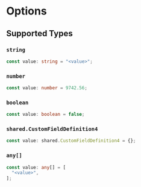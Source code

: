 # Options


## Supported Types

### `string`

```typescript
const value: string = "<value>";
```

### `number`

```typescript
const value: number = 9742.56;
```

### `boolean`

```typescript
const value: boolean = false;
```

### `shared.CustomFieldDefinition4`

```typescript
const value: shared.CustomFieldDefinition4 = {};
```

### `any[]`

```typescript
const value: any[] = [
  "<value>",
];
```


